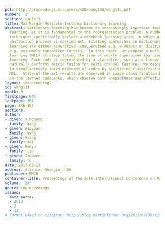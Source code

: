 ```yaml
---
pdf: http://proceedings.mlr.press/v28/wang13d/wang13d.pdf
number: '3'
section: cycle-3
title: Max-Margin Multiple-Instance Dictionary Learning
abstract: Dictionary learning has became an increasingly important task in machine
  learning, as it is fundamental to the representation problem. A number of emerging
  techniques specifically include a codebook learning step, in which a critical knowledge
  abstraction process is carried out. Existing approaches in dictionary (codebook)
  learning are either generative (unsupervised e.g. k-means) or discriminative (supervised
  e.g. extremely randomized forests). In this paper, we propose a multiple instance
  learning (MIL) strategy (along the line of weakly supervised learning) for dictionary
  learning. Each code is represented by a classifier, such as a linear SVM, which
  naturally performs metric fusion for multi-channel features. We design a formulation
  to simultaneously learn mixtures of codes by maximizing classification margins in
  MIL.  State-of-the-art results are observed in image classification benchmarks based
  on the learned codebooks, which observe both compactness and effectiveness.
layout: inproceedings
id: wang13d
month: 0
firstpage: 846
lastpage: 854
page: 846-854
sections: 
author:
- given: Xinggang
  family: Wang
- given: Baoyuan
  family: Wang
- given: Xiang
  family: Bai
- given: Wenyu
  family: Liu
- given: Zhuowen
  family: Tu
date: 2013-02-13
address: Atlanta, Georgia, USA
publisher: PMLR
container-title: Proceedings of the 30th International Conference on Machine Learning
volume: '28'
genre: inproceedings
issued:
  date-parts:
  - 2013
  - 2
  - 13
# Format based on citeproc: http://blog.martinfenner.org/2013/07/30/citeproc-yaml-for-bibliographies/
---
```

